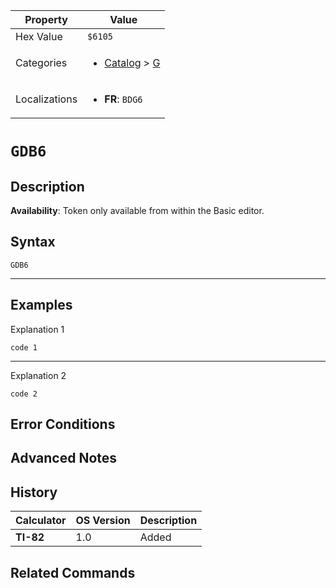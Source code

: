 | Property      | Value |
|---------------|-------|
| Hex Value     | `$6105`|
| Categories    | <ul><li>[Catalog](<../categories/Catalog.md>) > [G](<../categories/Catalog.md#G>)</li></ul> |
| Localizations | <ul><li><b>FR</b>: `BDG6`</li></ul> |

# `GDB6`

## Description



<b>Availability</b>: Token only available from within the Basic editor.

## Syntax
`GDB6`

<hr>

## Examples

Explanation 1
```ti-basic
code 1
```
---
Explanation 2
```ti-basic
code 2
```

## Error Conditions


## Advanced Notes


## History
| Calculator | OS Version | Description |
|------------|------------|-------------|
| <b>TI-82</b> | 1.0 | Added

## Related Commands

    